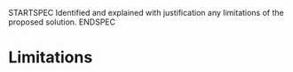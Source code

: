 STARTSPEC
Identified and explained with justification any
limitations of the proposed solution.
ENDSPEC

Limitations
===========

